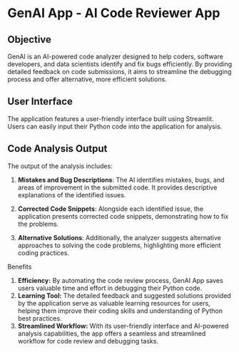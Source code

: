 # GenAI App - AI Code Reviewer App

## Objective

GenAI is an AI-powered code analyzer designed to help coders, software developers, and data scientists identify and fix bugs efficiently. 
By providing detailed feedback on code submissions, it aims to streamline the debugging process and offer alternative, more efficient solutions.

## User Interface

The application features a user-friendly interface built using Streamlit. Users can easily input their Python code into the application for analysis.

## Code Analysis Output

The output of the analysis includes:

1. **Mistakes and Bug Descriptions**: The AI identifies mistakes, bugs, and areas of improvement in the submitted code. It provides descriptive explanations of the identified issues.

2. **Corrected Code Snippets**: Alongside each identified issue, the application presents corrected code snippets, demonstrating how to fix the problems.

3. **Alternative Solutions**: Additionally, the analyzer suggests alternative approaches to solving the code problems, highlighting more efficient coding practices.

Benefits

1. **Efficiency:** By automating the code review process, GenAI App saves users valuable time and effort in debugging their Python code.
2. **Learning Tool:** The detailed feedback and suggested solutions provided by the application serve as valuable learning resources for users, helping them improve their coding skills and understanding of Python best practices.
3.  **Streamlined Workflow:** With its user-friendly interface and AI-powered analysis capabilities, the app offers a seamless and streamlined workflow for code review and debugging tasks.
